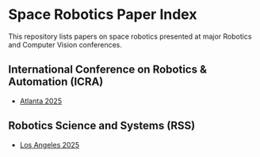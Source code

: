 # Space Robotics Paper Index
This repository lists papers on space robotics presented at major Robotics and Computer Vision conferences. 

## International Conference on Robotics & Automation (ICRA)

- [Atlanta 2025](./ICRA/2025.md)

## Robotics Science and Systems (RSS)

- [Los Angeles 2025](./RSS/2025.md)
